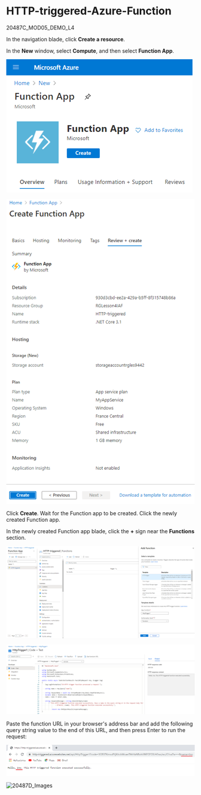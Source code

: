 # HTTP-triggered-Azure-Function
20487C_MOD05_DEMO_L4


In the navigation blade, click **Create a resource**. 

In the **New** window, select **Compute**, and then select **Function App**.

![20487D_Images](https://github.com/ialcaidef/HTTP-triggered-Azure-Function/blob/main/01.png)

![20487D_Images](https://github.com/ialcaidef/HTTP-triggered-Azure-Function/blob/main/02.png)

Click **Create**. Wait for the Function app to be created. Click the newly created Function app.

In the newly created Function app blade, click the **+** sign near the **Functions** section.

![20487D_Images](https://github.com/ialcaidef/HTTP-triggered-Azure-Function/blob/main/03.png)

![20487D_Images](https://github.com/ialcaidef/HTTP-triggered-Azure-Function/blob/main/04.png)

Paste the function URL in your browser's address bar and add the following query string value to the end of this URL, and then press Enter to run the request:

![20487D_Images](https://github.com/ialcaidef/HTTP-triggered-Azure-Function/blob/main/05.png)

![20487D_Images](https://github.com/ialcaidef/HTTP-triggered-Azure-Function/blob/main/06.png)
